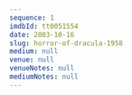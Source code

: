 ```yaml
---
sequence: 1
imdbId: tt0051554
date: 2003-10-16
slug: horror-of-dracula-1958
medium: null
venue: null
venueNotes: null
mediumNotes: null
---
```


